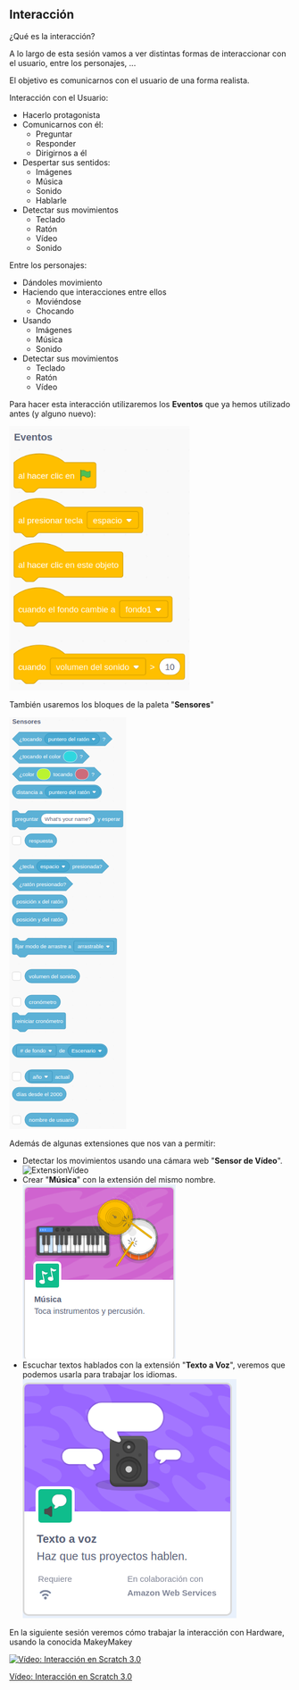 ## Interacción

¿Qué es la interacción?

A lo largo de esta sesión vamos a ver distintas formas de interaccionar con el usuario, entre los personajes, ...

El objetivo es comunicarnos con el usuario de una forma realista.

Interacción con el Usuario:
* Hacerlo protagonista
* Comunicarnos con él:
    * Preguntar
    * Responder
    * Dirigirnos a él
* Despertar sus sentidos:
    * Imágenes
    * Música
    * Sonido
    * Hablarle
* Detectar sus movimientos
    * Teclado
    * Ratón
    * Vídeo
    * Sonido

Entre los personajes:
* Dándoles movimiento
* Haciendo que interacciones entre ellos
    * Moviéndose
    * Chocando
* Usando
    * Imágenes
    * Música
    * Sonido
* Detectar sus movimientos
    * Teclado
    * Ratón
    * Vídeo

Para hacer esta interacción utilizaremos los **Eventos** que ya hemos utilizado antes (y alguno nuevo):

![Tipos de eventos](./images/TiposEventos.png)


También usaremos los bloques de la paleta "**Sensores**"

![Paleta Sensores](./images/PaletaSensores.png)

Además de algunas extensiones que nos van a permitir:

* Detectar los movimientos usando una cámara web "**Sensor de Vídeo**".
![ExtensionVídeo](./images/ExtensionVídeo.png)
* Crear "**Música**" con la extensión del mismo nombre.
![ExtensionMusica.png](./images/ExtensionMusica.png)
* Escuchar textos hablados con la extensión "**Texto a Voz**", veremos que podemos usarla para trabajar los idiomas.
![ExtensionTextoAVox.png](./images/ExtensionTextoAVox.png)

En la siguiente sesión veremos cómo trabajar la interacción con Hardware, usando la conocida MakeyMakey

[![Vídeo: Interacción en Scratch 3.0](https://img.youtube.com/vi/V_joIGGFx-k/0.jpg)](https://youtu.be/V_joIGGFx-k)


[Vídeo: Interacción en Scratch 3.0](https://youtu.be/V_joIGGFx-k)




